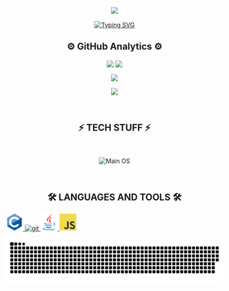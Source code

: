 <p align="center">
<img src="https://capsule-render.vercel.app/api?type=waving&color=timeGradient&height=300&&section=header&text=HI%20THERE!&fontSize=90&fontAlign=50&fontAlignY=30&desc=I%20am%20turtul!&descAlign=50&descSize=30&animation=twinkling">
</p>

<p align="center"> <a href="https://git.io/typing-svg"><img src="https://readme-typing-svg.herokuapp.com?font=Fira+Code&pause=1000&center=true&width=550&lines=Welcome+to+my+Github+profile!;+I+like+AI,+maths+and+programming.+;+I+am+interested+in+quantum+computing." alt="Typing SVG" /></a> </p>

<h2 align="center">⚙️ GitHub Analytics ⚙️</h2>

<p align="center">
<img align="center" width="400" src="https://github-readme-stats.vercel.app/api?username=turtulin&show_icons=true&theme=github_dark&hide_border=true"> 
<img align="center" width="400" src="https://streak-stats.demolab.com?user=turtulin&theme=github-dark&hide_border=true"> 
</p>
<p align="center">
<img align="center" width="400" src="https://github-profile-summary-cards.vercel.app/api/cards/repos-per-language?username=turtulin&theme=github_dark&hide_border=true" > 
</p>
<p align="center">
<img align="center" width="800" src="https://github-profile-summary-cards.vercel.app/api/cards/profile-details?username=turtulin&theme=github_dark&show_icons=true&bg_color=0111111"> 
</p>

<br> <h2 align="center">⚡ TECH STUFF ⚡</h2>
<br> <p align="center"> 
![Main OS](https://img.shields.io/badge/endeavourOS-violet?style=plastic&logo=%237F7FFF&logoColor=yellow&link=https%3A%2F%2Fendeavouros.com%2F)


</p>
<br> <h2 align="center">🛠 LANGUAGES AND TOOLS 🛠</h2>
<p align="left"> 
  <a href="https://www.cprogramming.com/" target="_blank"> <img src="https://raw.githubusercontent.com/devicons/devicon/master/icons/c/c-original.svg" alt="c" width="40" height="40"/> </a> 
  <a href="https://git-scm.com/" target="_blank"> <img src="https://www.vectorlogo.zone/logos/git-scm/git-scm-icon.svg" alt="git" width="40" height="40"/> </a> 
  <a href="https://www.java.com" target="_blank"> <img src="https://raw.githubusercontent.com/devicons/devicon/master/icons/java/java-original.svg" alt="java" width="40" height="40"/> </a> 
  <a href="https://developer.mozilla.org/en-US/docs/Web/JavaScript" target="_blank"> <img src="https://raw.githubusercontent.com/devicons/devicon/master/icons/javascript/javascript-original.svg" alt="javascript" width="40" height="40"/> </a> 
</p>

![Snake animation](https://raw.githubusercontent.com/turtulin/turtulin/output/github-contribution-grid-snake-dark.svg)
